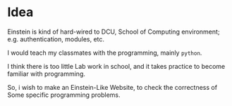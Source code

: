 # Idea
Einstein is kind of hard-wired to DCU, School of Computing environment; e.g. authentication, modules, etc.

I would teach my classmates with the programming, mainly `python`.

I think there is too little Lab work in school, and it takes practice to become familiar with programming.

So, i wish to make an Einstein-Like Website, to check the correctness of Some specific programming problems.

